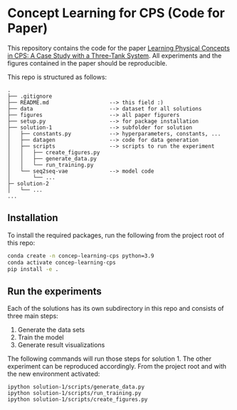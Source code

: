 # Concept Learning for CPS (Code for Paper)

This repository contains the code for the paper [Learning Physical Concepts in CPS: A Case Study with a Three-Tank System](https://arxiv.org/abs/2111.14151). All experiments and the figures contained in the paper should be reproducible.

This repo is structured as follows:

```
.
├── .gitignore                  
├── README.md                   --> this field :)
├── data                        --> dataset for all solutions
├── figures                     --> all paper figurers
├── setup.py                    --> for package installation
├── solution-1                  --> subfolder for solution
│   ├── constants.py            --> hyperparameters, constants, ...
│   ├── datagen                 --> code for data generation
│   ├── scripts                 --> scripts to run the experiment
│   │   ├── create_figures.py
│   │   ├── generate_data.py
│   │   └── run_training.py
│   └── seq2seq-vae             --> model code
│       └── ...
├─ solution-2
│   └── ...
...

```

## Installation
To install the required packages, run the following from the project root of this repo:
```sh
conda create -n concep-learning-cps python=3.9
conda activate concep-learning-cps
pip install -e .
```

## Run the experiments
Each of the solutions has its own subdirectory in this repo and consists of three main steps:
1. Generate the data sets
3. Train the model
4. Generate result visualizations

The following commands will run those steps for solution 1. The other experiment can be reproduced accordingly.
From the project root and with the new environment activated:
```
ipython solution-1/scripts/generate_data.py
ipython solution-1/scripts/run_training.py
ipython solution-1/scripts/create_figures.py
```



